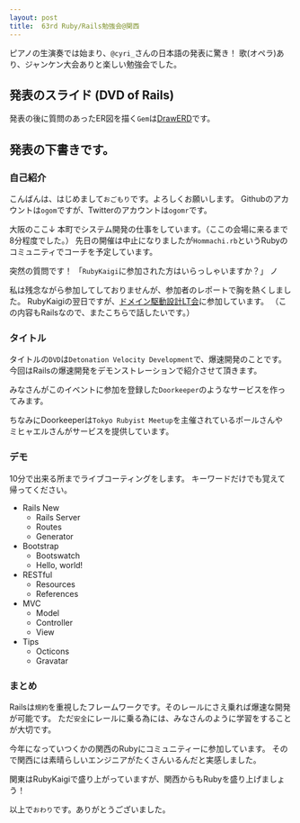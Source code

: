 ```yaml
---
layout: post
title:  63rd Ruby/Rails勉強会@関西
---
```


ピアノの生演奏では始まり、`@cyri_`さんの日本語の発表に驚き！
歌(オペラ)あり、ジャンケン大会ありと楽しい勉強会でした。

## 発表のスライド (DVD of Rails)

<div style="width: 50%">
<script async class="speakerdeck-embed" data-id="cba45c0003920132e20f2e525608c217" data-ratio="1.33333333333333" src="//speakerdeck.com/assets/embed.js"></script>
</div>

発表の後に質問のあったER図を描く`Gem`は[DrawERD](http://ogom.github.io/draw_erd/)です。

## 発表の下書きです。

### 自己紹介

こんばんは、はじめまして`おごもり`です。よろしくお願いします。
Githubのアカウントは`ogom`ですが、Twitterのアカウントは`ogomr`です。

大阪のここ↓ 本町でシステム開発の仕事をしています。（ここの会場に来るまで8分程度でした。）
先日の開催は中止になりましたが`Hommachi.rb`というRubyのコミュニティでコーチを予定しています。


突然の質問です！
「`RubyKaigi`に参加された方はいらっしゃいますか？」 ノ

私は残念ながら参加してしておりませんが、参加者のレポートで胸を熱くしました。
RubyKaigiの翌日ですが、[ドメイン駆動設計LT会](http://ogom.github.io/2014/09/21/dddosaka011.html)に参加しています。
（この内容もRailsなので、またこちらで話したいです。）

### タイトル

タイトルの`DVD`は`Detonation Velocity Development`で、爆速開発のことです。
今回はRailsの爆速開発をデモンストレーションで紹介させて頂きます。

みなさんがこのイベントに参加を登録した`Doorkeeper`のようなサービスを作ってみます。

ちなみにDoorkeeperは`Tokyo Rubyist Meetup`を主催されているポールさんや
ミヒャエルさんがサービスを提供しています。

### デモ

10分で出来る所までライブコーティングをします。
キーワードだけでも覚えて帰ってください。

* Rails New
    * Rails Server
    * Routes
    * Generator
* Bootstrap
    * Bootswatch
    * Hello, world!
* RESTful
    * Resources
    * References
* MVC
    * Model
    * Controller
    * View
* Tips
    * Octicons
    * Gravatar

### まとめ

Railsは`規約`を重視したフレームワークです。そのレールにさえ乗れば爆速な開発が可能です。
ただ`安全`にレールに乗る為には、みなさんのように学習をすることが大切です。

今年になっていつくかの関西のRubyにコミュニティーに参加しています。
そので関西には素晴らしいエンジニアがたくさんいるんだと実感しました。

関東はRubyKaigiで盛り上がっていますが、関西からもRubyを盛り上げましょう！

以上で`おわり`です。ありがとうございました。

